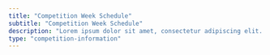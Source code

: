 ```yaml
---
title: "Competition Week Schedule"
subtitle: "Competition Week Schedule"
description: "Lorem ipsum dolor sit amet, consectetur adipiscing elit. Nunc mauris, ut ut in leo. Congue sit lobortis odio nunc, viverra lorem adipiscing ornare."
type: "competition-information"
---
```

